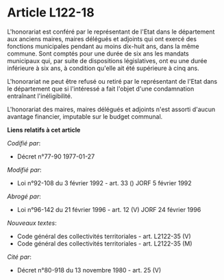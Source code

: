 # Article L122-18

L'honorariat est conféré par le représentant de l'Etat dans le département aux anciens maires, maires délégués et adjoints
qui ont exercé des fonctions municipales pendant au moins dix-huit ans, dans la même commune. Sont comptés pour une durée de
six ans les mandats municipaux qui, par suite de dispositions législatives, ont eu une durée inférieure à six ans, à
condition qu'elle ait été supérieure à cinq ans.

L'honorariat ne peut être refusé ou retiré par le représentant de l'Etat dans le département que si l'intéressé a fait
l'objet d'une condamnation entraînant l'inéligibilité.

L'honorariat des maires, maires délégués et adjoints n'est assorti d'aucun avantage financier, imputable sur le budget
communal.

**Liens relatifs à cet article**

_Codifié par_:

  - Décret n°77-90 1977-01-27

_Modifié par_:

  - Loi n°92-108 du 3 février 1992 - art. 33 () JORF 5 février 1992

_Abrogé par_:

  - Loi n°96-142 du 21 février 1996 - art. 12 (V) JORF 24 février 1996

_Nouveaux textes_:

  - Code général des collectivités territoriales - art. L2122-35 (V)
  - Code général des collectivités territoriales - art. L2122-35 (M)

_Cité par_:

  - Décret n°80-918 du 13 novembre 1980 - art. 25 (V)

